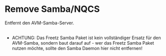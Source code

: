# Remove Samba/NQCS
Entfernt den AVM-Samba-Server.<br>
<br>

 * ACHTUNG: Das Freetz Samba Paket ist kein vollständiger Ersatz für den AVM-Samba, sondern baut darauf auf - wer das Freetz Samba Paket nutzen möchte, sollte den Samba Daemon hier nicht entfernen!

